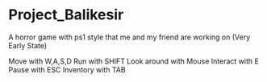 # Project_Balikesir
A horror game with ps1 style that me and my friend are working on
(Very Early State)

Move with W,A,S,D
Run with SHIFT
Look around with Mouse
Interact with E
Pause with ESC
Inventory with TAB
